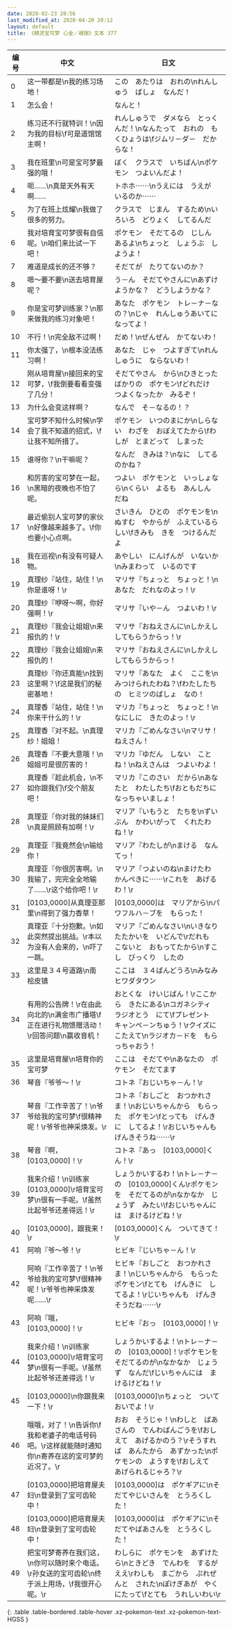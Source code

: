 ```yaml
---
date: 2020-02-23 20:56
last_modified_at: 2020-04-20 20:12
layout: default
title: 《精灵宝可梦 心金／魂银》文本 377
---
```

| 编号 | 中文 | 日文 |
| ---- | ---- | ---- |
| 0 | 这一带都是\n我的练习场地！ | この　あたりは　おれの\nれんしゅう　ばしょ　なんだ！ |
| 1 | 怎么会！ | なんと！ |
| 2 | 练习还不行就特训！\n因为我的目标\f可是道馆馆主啊！ | れんしゅうで　ダメなら　とっくんだ！\nなんたって　おれの　もくひょうは\fジムリ－ダ－　だからな！ |
| 3 | 我在班里\n可是宝可梦最强的哦！ | ぼく　クラスで　いちばん\nポケモン　つよいんだよ！ |
| 4 | 呃……\n真是天外有天啊…… | トホホ⋯⋯\nうえには　うえが　いるのか⋯⋯ |
| 5 | 为了在班上炫耀\n我做了很多的努力。 | クラスで　じまん　するため\nいろいろ　どりょく　してるんだ |
| 6 | 我对培育宝可梦很有自信呢。\n咱们来比试一下吧！ | ポケモン　そだてるの　じしん　あるよ\nちょっと　しょうぶ　しようよ！ |
| 7 | 难道是成长的还不够？ | そだてが　たりてないのか？ |
| 8 | 嗯～要不要\n送去培育屋呢？ | う－ん　そだてやさんに\nあずけようかな？　どうしようかな？ |
| 9 | 你是宝可梦训练家？\n那来做我的练习对象吧！ | あなた　ポケモン　トレ－ナ－なの？\nじゃ　れんしゅうあいてに　なってよ！ |
| 10 | 不行！\n完全敌不过啊！ | だめ！\nぜんぜん　かてないわ！ |
| 11 | 你太强了，\n根本没法练习啊！ | あなた　じゃ　つよすぎて\nれんしゅうに　ならないわ！ |
| 12 | 刚从培育屋\n接回来的宝可梦，\f我倒要看看变强了几分！ | そだてやさん　から\nひきとったばかりの　ポケモン\fどれだけ　つよくなったか　みるぞ！ |
| 13 | 为什么会变这样啊？ | なんで　そ－なるの！？ |
| 14 | 宝可梦不知什么时候\n学会了我不知道的招式，\f让我不知所措了。 | ポケモン　いつのまにか\nしらない　わざを　おぼえてたから\fわしが　とまどって　しまった |
| 15 | 谁呀你？\n干嘛呢？ | なんだ　きみは？\nなに　してるのかね？ |
| 16 | 和厉害的宝可梦在一起，\n黑暗的夜晚也不怕了呢。 | つよい　ポケモンと　いっしょなら\nくらい　よるも　あんしん　だね |
| 17 | 最近偷别人宝可梦的家伙\n好像越来越多了。\f你也要小心点啊。 | さいきん　ひとの　ポケモンを\nぬすむ　やからが　ふえているらしい\fきみも　きを　つけるんだよ |
| 18 | 我在巡视\n有没有可疑人物。 | あやしい　にんげんが　いないか\nみまわって　いるのです |
| 19 | 真理纱『站住，站住！\n你是谁呀！\r | マリサ『ちょっと　ちょっと！\nあなた　だれなのよっ！\r |
| 20 | 真理纱『咿呀～啊，你好强啊！\r | マリサ『いや－ん　つよいわ！\r |
| 21 | 真理纱『我会让姐姐\n来报仇的！\r | マリサ『おねえさんに\nしかえし　してもらうからっ！\r |
| 22 | 真理纱『我会让姐姐\n来报仇的！ | マリサ『おねえさんに\nしかえし　してもらうからっ！ |
| 23 | 真理纱『你还真能\n找到这里啊？\f这是我们的秘密基地！ | マリサ『あなた　よく　ここを\nみつけられたわね？\fわたしたちの　ヒミツのばしょ　なの！ |
| 24 | 真理香『站住，站住！\n你来干什么的！\r | マリカ『ちょっと　ちょっと！\nなにしに　きたのよっ！\r |
| 25 | 真理香『对不起。\n真理纱！姐姐！ | マリカ『ごめんなさい\nマリサ！　ねえさん！ |
| 26 | 真理香『不要大意哦！\n姐姐可是很厉害的！ | マリカ『ゆだん　しない　ことね！\nねえさんは　つよいわよ！ |
| 27 | 真理香『趁此机会，\n不如你跟我们\f交个朋友吧！ | マリカ『このさい　だから\nあなたと　わたしたち\fおともだちに　なっちゃいましょ！ |
| 28 | 真理亚『你对我的妹妹们\n真是照顾有加啊！\r | マリア『いもうと　たちを\nずいぶん　かわいがって　くれたわね！\r |
| 29 | 真理亚『我竟然会\n输给你！ | マリア『わたしが\nまける　なんてっ！ |
| 30 | 真理亚『你很厉害啊。\n我输了，完完全全地输了……\r这个给你吧！\r | マリア『つよいのね\nまけたわ　かんぺきに⋯⋯\rこれを　あげるわ！\r |
| 31 | [0103,0000]从真理亚那里\n得到了强力香草！ | [0103,0000]は　マリアから\nパワフルハ－ブを　もらった！ |
| 32 | 真理亚『十分抱歉。\n如此突然提出挑战。\r本以为没有人会来的，\n吓了一跳。 | マリア『ごめんなさい\nいきなり　たたかいを　いどんで\rだれも　こないと　おもってたから\nすこし　びっくり　したの |
| 33 | 这里是３４号道路\n南　桧皮镇 | ここは　３４ばんどうろ\nみなみ　ヒワダタウン |
| 34 | 有用的公告牌！\r在由此向北的\n满金市广播塔\f正在进行礼物馈赠活动！\r回答问题\n赢收音机！ | おとくな　けいじばん！\rここから　きたにある\nコガネシティ　ラジオとう　にて\fプレゼント　キャンペ－ンちゅう！\rクイズに　こたえて\nラジオカ－ドを　もらっちゃおう！ |
| 35 | 这里是培育屋\n培育你的宝可梦 | ここは　そだてや\nあなたの　ポケモン　そだてます |
| 36 | 琴音『爷爷～！\r | コトネ『おじいちゃ－ん！\r |
| 37 | 琴音『工作辛苦了！\n爷爷给我的宝可梦\f很精神呢！\r爷爷也神采焕发。\r | コトネ『おしごと　おつかれさま！\nおじいちゃんから　もらった　ポケモン\fとっても　げんきに　してるよ！\rおじいちゃんも　げんきそうね⋯⋯\r |
| 38 | 琴音『啊，[0103,0000]！\r | コトネ『あっ　[0103,0000]くん！\r |
| 39 | 我来介绍！\n训练家[0103,0000]\r培育宝可梦\n很有一手呢。\f虽然比起爷爷还差得远！\r | しょうかいするわ！\nトレ－ナ－の　[0103,0000]くん\rポケモンを　そだてるのが\nなかなか　じょうず　みたい\fおじいちゃんには　まけるけどね！\r |
| 40 | [0103,0000]，跟我来！\r | [0103,0000]くん　ついてきて！\r |
| 41 | 阿响『爷～爷！\r | ヒビキ『じいちゃ－ん！\r |
| 42 | 阿响『工作辛苦了！\n爷爷给我的宝可梦\f很精神呢！\r爷爷也神采焕发呢……\r | ヒビキ『おしごと　おつかれさま！\nじいちゃんから　もらった　ポケモン\fとても　げんきに　してるよ！\rじいちゃんも　げんきそうだね⋯⋯\r |
| 43 | 阿响『哦，[0103,0000]！\r | ヒビキ『おっ　[0103,0000]！\r |
| 44 | 我来介绍！\n训练家[0103,0000]\r培育宝可梦\n很有一手呢。\f虽然比起爷爷还差得远！\r | しょうかいするよ！\nトレ－ナ－の　[0103,0000]！\rポケモンを　そだてるのが\nなかなか　じょうず　なんだ\fじいちゃんには　まけるけどね！\r |
| 45 | [0103,0000]\n你跟我来一下！\r | [0103,0000]\nちょっと　ついておいでよ！\r |
| 46 | 哦哦，对了！\n告诉你\f我和老婆子的电话号码吧。\r这样就能随时通知你\n寄养在这的宝可梦的近况了。\r | おお　そうじゃ！\nわしと　ばあさんの　でんわばんごうを\fおしえて　あげるかのう？\rそうすれば　あんたから　あずかった\nポケモンの　ようすを\fおしえて　あげられるじゃろ？\r |
| 47 | [0103,0000]把培育屋夫妇\n登录到了宝可齿轮中！ | [0103,0000]は　ポケギアに\nそだてやじいさんを　とうろくした！ |
| 48 | [0103,0000]把培育屋夫妇\n登录到了宝可齿轮中！ | [0103,0000]は　ポケギアに\nそだてやばあさんを　とうろくした！ |
| 49 | 把宝可梦寄养在我们这，\n你可以随时来个电话。\r孙女送的宝可齿轮\n终于派上用场，\f我很开心呢。\r | わしらに　ポケモンを　あずけたら\nときどき　でんわを　するがええ\rわしも　まごから　ぷれぜんと　された\nぽけぎあが　やくにたって\fとても　うれしいわい\r |
{: .table .table-bordered .table-hover .xz-pokemon-text .xz-pokemon-text-HGSS }